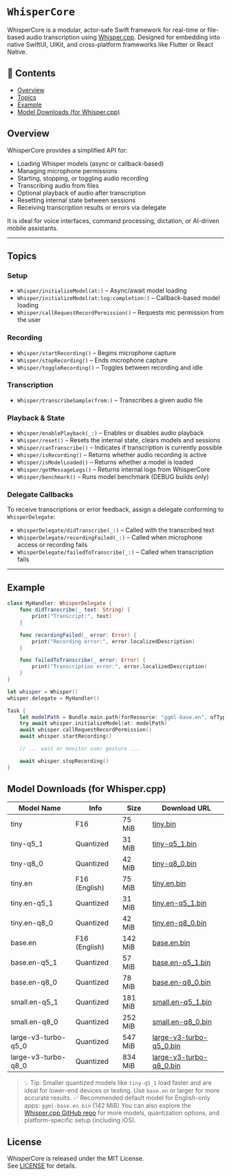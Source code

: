 # ``WhisperCore``

WhisperCore is a modular, actor-safe Swift framework for real-time or file-based audio transcription using [Whisper.cpp](https://github.com/ggerganov/whisper.cpp). Designed for embedding into native SwiftUI, UIKit, and cross-platform frameworks like Flutter or React Native.

## 📖 Contents

- [Overview](#overview)
- [Topics](#topics)
- [Example](#example)
- [Model Downloads (for Whisper.cpp)](#model-downloads-for-whispercpp)


## Overview

WhisperCore provides a simplified API for:

- Loading Whisper models (async or callback-based)
- Managing microphone permissions
- Starting, stopping, or toggling audio recording
- Transcribing audio from files
- Optional playback of audio after transcription
- Resetting internal state between sessions
- Receiving transcription results or errors via delegate

It is ideal for voice interfaces, command processing, dictation, or AI-driven mobile assistants.

---

## Topics

### Setup

- ``Whisper/initializeModel(at:)`` – Async/await model loading
- ``Whisper/initializeModel(at:log:completion:)`` – Callback-based model loading
- ``Whisper/callRequestRecordPermission()`` – Requests mic permission from the user

### Recording

- ``Whisper/startRecording()`` – Begins microphone capture
- ``Whisper/stopRecording()`` – Ends microphone capture
- ``Whisper/toggleRecording()`` – Toggles between recording and idle

### Transcription

- ``Whisper/transcribeSample(from:)`` – Transcribes a given audio file

### Playback & State

- ``Whisper/enablePlayback(_:)`` – Enables or disables audio playback
- ``Whisper/reset()`` – Resets the internal state, clears models and sessions
- ``Whisper/canTranscribe()`` – Indicates if transcription is currently possible
- ``Whisper/isRecording()`` – Returns whether audio recording is active
- ``Whisper/isModelLoaded()`` – Returns whether a model is loaded
- ``Whisper/getMessageLogs()`` –  Returns internal logs from WhisperCore
- ``Whisper/benchmark()`` –  Runs model benchmark (DEBUG builds only)

### Delegate Callbacks

To receive transcriptions or error feedback, assign a delegate conforming to ``WhisperDelegate``:

- ``WhisperDelegate/didTranscribe(_:)`` – Called with the transcribed text
- ``WhisperDelegate/recordingFailed(_:)`` – Called when microphone access or recording fails
- ``WhisperDelegate/failedToTranscribe(_:)`` – Called when transcription fails

---

## Example

```swift
class MyHandler: WhisperDelegate {
    func didTranscribe(_ text: String) {
        print("Transcript:", text)
    }

    func recordingFailed(_ error: Error) {
        print("Recording error:", error.localizedDescription)
    }

    func failedToTranscribe(_ error: Error) {
        print("Transcription error:", error.localizedDescription)
    }
}

let whisper = Whisper()
whisper.delegate = MyHandler()

Task {
    let modelPath = Bundle.main.path(forResource: "ggml-base.en", ofType: "bin")! //Example path to model
    try await whisper.initializeModel(at: modelPath)
    await whisper.callRequestRecordPermission()
    await whisper.startRecording()

    // ... wait or monitor user gesture ...

    await whisper.stopRecording()
}


```

## Model Downloads (for Whisper.cpp)

| Model Name              | Info             | Size     | Download URL |
|-------------------------|------------------|----------|---------------|
| tiny                    | F16              | 75 MiB   | [tiny.bin](https://huggingface.co/ggerganov/whisper.cpp/resolve/main/ggml-tiny.bin) |
| tiny-q5_1               | Quantized        | 31 MiB   | [tiny-q5_1.bin](https://huggingface.co/ggerganov/whisper.cpp/resolve/main/ggml-tiny-q5_1.bin) |
| tiny-q8_0               | Quantized        | 42 MiB   | [tiny-q8_0.bin](https://huggingface.co/ggerganov/whisper.cpp/resolve/main/ggml-tiny-q8_0.bin) |
| tiny.en                 | F16 (English)    | 75 MiB   | [tiny.en.bin](https://huggingface.co/ggerganov/whisper.cpp/resolve/main/ggml-tiny.en.bin) |
| tiny.en-q5_1            | Quantized        | 31 MiB   | [tiny.en-q5_1.bin](https://huggingface.co/ggerganov/whisper.cpp/resolve/main/ggml-tiny.en-q5_1.bin) |
| tiny.en-q8_0            | Quantized        | 42 MiB   | [tiny.en-q8_0.bin](https://huggingface.co/ggerganov/whisper.cpp/resolve/main/ggml-tiny.en-q8_0.bin) |
| base.en                | F16 (English)    | 142 MiB  | [base.en.bin](https://huggingface.co/ggerganov/whisper.cpp/resolve/main/ggml-base.en.bin) |
| base.en-q5_1           | Quantized        | 57 MiB   | [base.en-q5_1.bin](https://huggingface.co/ggerganov/whisper.cpp/resolve/main/ggml-base.en-q5_1.bin) |
| base.en-q8_0           | Quantized        | 78 MiB   | [base.en-q8_0.bin](https://huggingface.co/ggerganov/whisper.cpp/resolve/main/ggml-base.en-q8_0.bin) |
| small.en-q5_1          | Quantized        | 181 MiB  | [small.en-q5_1.bin](https://huggingface.co/ggerganov/whisper.cpp/resolve/main/ggml-small.en-q5_1.bin) |
| small.en-q8_0          | Quantized        | 252 MiB  | [small.en-q8_0.bin](https://huggingface.co/ggerganov/whisper.cpp/resolve/main/ggml-small.en-q8_0.bin) |
| large-v3-turbo-q5_0    | Quantized        | 547 MiB  | [large-v3-turbo-q5_0.bin](https://huggingface.co/ggerganov/whisper.cpp/resolve/main/ggml-large-v3-turbo-q5_0.bin) |
| large-v3-turbo-q8_0    | Quantized        | 834 MiB  | [large-v3-turbo-q8_0.bin](https://huggingface.co/ggerganov/whisper.cpp/resolve/main/ggml-large-v3-turbo-q8_0.bin) |

> 💡 Tip: Smaller quantized models like `tiny-q5_1` load faster and are ideal for lower-end devices or testing. Use `base.en` or larger for more accurate results.
> ✅ Recommended default model for English-only apps: `ggml-base.en.bin` (142 MiB)
You can also explore the [Whisper.cpp GitHub repo](https://github.com/ggerganov/whisper.cpp) for more models, quantization options, and platform-specific setup (including iOS).

## License

WhisperCore is released under the MIT License.  
See [LICENSE](./LICENSE) for details.
